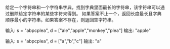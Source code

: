 给定一个字符串和一个字符串字典，找到字典里面最长的字符串，该字符串可以通过删除给定字符串的某些字符来得到。
如果答案不止一个，返回长度最长且字典顺序最小的字符串。如果答案不存在，则返回空字符串。

输入:
s = "abpcplea", d = ["ale","apple","monkey","plea"]
输出:
"apple"

输入:
s = "abpcplea", d = ["a","b","c"]
输出:
"a"
